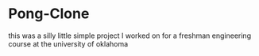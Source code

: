 # Pong-Clone
this was a silly little simple project I worked on for a freshman engineering course at the university of oklahoma
